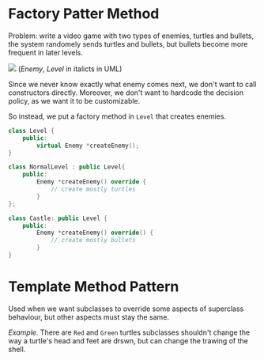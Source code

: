# Factory Patter Method
Problem: write a video game with two types of enemies, turtles and bullets, the system randomely sends turtles and bullets, but bullets become more frequent in later levels.

![](2022-07-07-12-01-30.png) (*Enemy*, *Level* in italicts in UML)

Since we never know exactly what enemy comes next, we don't want to call constructors directly. Moreover, we don't want to hardcode the decision policy, as we want it to be customizable.

So instead, we put a factory method in `Level` that creates enemies. 

```c++
class Level {
    public:
        virtual Enemy *createEnemy();
}

class NormalLevel : public Level{
    public:
        Enemy *createEnemy() override {
            // create mostly turtles
        }
}; 

class Castle: public Level {
    public:
        Enemy *createEnemy() override() {
            // create mostly bullets
        }
}
```

# Template Method Pattern
Used when we want subclasses to override some aspects of superclass behaviour, but other aspects must stay the same.

*Example.* There are `Red` and `Green` turtles subclasses shouldn't change the way a turtle's head and feet are drswn, but can change the trawing of the shell.